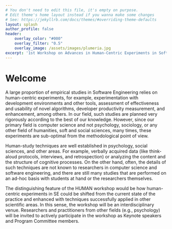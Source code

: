 ```yaml
---
# You don't need to edit this file, it's empty on purpose.
# Edit theme's home layout instead if you wanna make some changes
# See: https://jekyllrb.com/docs/themes/#overriding-theme-defaults
layout: splash
author_profile: false
header:
    overlay_color: "#000"
    overlay_filter: "0.5"
    overlay_image: /assets/images/plumeria.jpg
excerpt: '1st Workshop on Advances in Human-Centric Experiments in Software Engineering<br/>Co-located with [SANER 2022](https://saner2022.uom.gr/index)'
---
```


# Welcome

A large proportion of empirical studies in Software Engineering relies on human-centric experiments, for example, experimentation with development environments and other tools, assessment of effectiveness and usability of novel algorithms, developer productivity measurement, and enhancement, among others. In our field, such studies are planned very rigorously according to the best of our knowledge. However, since our primary field is computer science and not psychology, sociology, or any other field of humanities, soft and social sciences, many times, these experiments are sub-optimal from the methodological point of view.

Human-study techniques are well established in psychology, social sciences, and other areas. For example, verbally acquired data (like think-aloud protocols, interviews, and retrospection) or analyzing the content and the structure of cognitive processes. On the other hand, often, the details of such techniques are not known to researchers in computer science and software engineering, and there are still many studies that are performed on an ad-hoc basis with students at hand or the researchers themselves.

The distinguishing feature of the HUMAN workshop would be how human-centric experiments in SE could be shifted from the current state of the practice and enhanced with techniques successfully applied in other scientific areas. In this sense, the workshop will be an interdisciplinary venue. Researchers and practitioners from other fields (e.g., psychology) will be invited to actively participate in the workshop as Keynote speakers and Program Committee members.